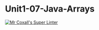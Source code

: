 # Unit1-07-Java-Arrays
[![Mr Coxall's Super Linter](https://github.com/ICS4U-Programming-AdrijanV/Unit1-07-Java-Arrays/workflows/Mr%20Coxall's%20Super%20Linter/badge.svg)](https://github.com/ICS4U-Programming-AdrijanV/Unit1-07-Java-Arrays/actions/)
